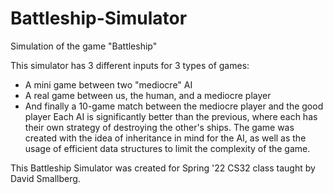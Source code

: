 # Battleship-Simulator
Simulation of the game "Battleship"

This simulator has 3 different inputs for 3 types of games:
  - A mini game between two "mediocre" AI
  - A real game between us, the human, and a mediocre player
  - And finally a 10-game match between the mediocre player and the good player
 Each AI is significantly better than the previous, where each has their own strategy of destroying the other's ships.
 The game was created with the idea of inheritance in mind for the AI, as well as the usage of efficient data structures to 
 limit the complexity of the game. 
 
 This Battleship Simulator was created for Spring '22 CS32 class taught by David Smallberg.
